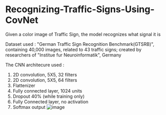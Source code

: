 # Recognizing-Traffic-Signs-Using-CovNet
Given a color image of Traffic Sign, the model recognizes what signal it is

Dataset used : "German Traffic Sign Recognition Benchmark(GTSRB)", containing 40,000 images, related to 43 traffic signs; created by researchers of "Institue fur Neuroinformatik", Germany

The CNN architecure used :
1) 2D convolution, 5X5, 32 filters
2) 2D convolution, 5X5, 64 filters
3) Flattenizer
4) Fully connected layer, 1024 units
5) Dropout 40% (while training only)
6) Fully Connected layer, no activation
7) Softmax output
![image](https://user-images.githubusercontent.com/13365458/56727191-cd998f80-676d-11e9-970b-2ca5a8b2d7b0.png)
